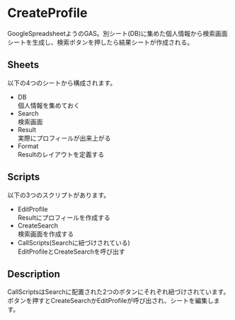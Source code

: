 CreateProfile
====
GoogleSpreadsheetようのGAS。別シート(DB)に集めた個人情報から検索画面シートを生成し、検索ボタンを押したら結果シートが作成される。

## Sheets
以下の4つのシートから構成されます。
* DB  
個人情報を集めておく
* Search  
検索画面
* Result  
実際にプロフィールが出来上がる
* Format  
Resultのレイアウトを定義する

## Scripts
以下の3つのスクリプトがあります。
* EditProfile  
Resultにプロフィールを作成する
* CreateSearch  
検索画面を作成する
* CallScripts(Searchに紐づけされている)  
EditProfileとCreateSearchを呼び出す

## Description
CallScriptsはSearchに配置された2つのボタンにそれぞれ紐づけされています。  
ボタンを押すとCreateSearchかEditProfileが呼び出され、シートを編集します。
